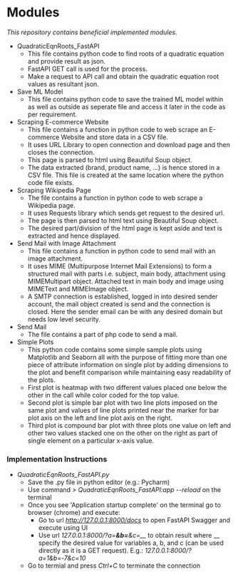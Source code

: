 # Modules
*This repository contains beneficial implemented modules.*
* QuadraticEqnRoots_FastAPI
  * This file contains python code to find roots of a quadratic equation and provide result as json.
  * FastAPI GET call is used for the process.
  * Make a request to API call and obtain the quadratic equation root values as resultant json.
* Save ML Model
  * This file contains python code to save the trained ML model within as well as outside as seperate file and access it later in the code as per requirement.
* Scraping E-commerce Website
  * This file contains a function in python code to web scrape an E-commerce Website and store data in a CSV file.
  * It uses URL Library to open connection and download page and then closes the connection.
  * This page is parsed to html using Beautiful Soup object.
  * The data extracted (brand, product name, ...) is hence stored in a CSV file. This file is created at the same location where the python code file exists.  
* Scraping Wikipedia Page
  * The file contains a function in python code to web scrape a Wikipedia page.
  * It uses Requests library which sends get request to the desired url.
  * The page is then parsed to html text using Beautiful Soup object.
  * The desired part/division of the html page is kept aside and text is extracted and hence displayed.
* Send Mail with Image Attachment
  * This file contains a function in python code to send mail with an image attachment.
  * It uses MIME (Multipurpose Internet Mail Extensions) to form a structured mail with parts i.e. subject, main body, attachment using MIMEMultipart object. Attached text in main body and image using MIMEText and MIMEImage object.
  * A SMTP connection is established, logged in into desired sender account, the mail object created is send and the connection is closed. Here the sender email can be with any desired domain but needs low level security.
* Send Mail
  * The file contains a part of php code to send a mail.
* Simple Plots
  * This python code contains some simple sample plots using Matplotlib and Seaborn all with the purpose of fitting more than one piece of attribute information on single plot by adding dimensions to the plot and benefit comparison while maintaining easy readability of the plots.
  * First plot is heatmap with two different values placed one below the other in the call while color coded for the top value.
  * Second plot is simple bar plot with two line plots imposed on the same plot and values of line plots printed near the marker for bar plot axis on the left and line plot axis on the right.
  * Third plot is compound bar plot with three plots one value on left and other two values stacked one on the other on the right as part of single element on a particular x-axis value. 

### Implementation Instructions
* *QuadraticEqnRoots_FastAPI.py*
  * Save the .py file in python editor (e.g.: Pycharm)
  * Use command *> QuadraticEqnRoots_FastAPI:app --reload* on the terminal
  * Once you see 'Application startup complete' on the terminal go to browser (chrome) and execute:
    * Go to url *http://127.0.0.1:8000/docs* to open FastAPI Swagger and execute using UI
    * Use url *127.0.0.1:8000/?a=__&b=__&c=__* to obtain result where __ specify the desired value for variables a, b, and c (can be used directly as it is a GET request). E.g.: *127.0.0.1:8000/?a=1&b=-7&c=10*
  * Go to termial and press *Ctrl+C* to terminate the connection 
